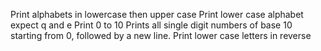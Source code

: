Print alphabets in lowercase then upper case
Print lower case alphabet expect q and e
Print 0 to 10
Prints all single digit numbers of base 10 starting from 0, followed by a new line.
 Print lower case letters in reverse
